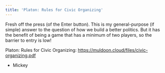 ```yaml
---
title: 'Platon: Rules for Civic Organizing'
---
```


Fresh off the press (of the Enter button). This is my general-purpose (if simple) answer to the question of how we build a better politics. But it has the benefit of being a game that has a minimum of two players, so the barrier to entry is low!

Platon: Rules for Civic Organizing: https://muldoon.cloud/files/civic-organizing.pdf

- Mickey
